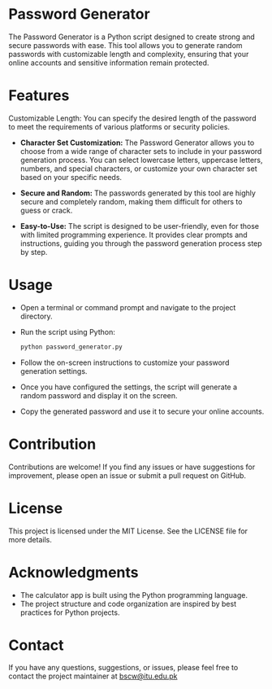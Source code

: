 # Password Generator
The Password Generator is a Python script designed to create strong and secure passwords with ease. This tool allows you to generate random passwords with customizable length and complexity, ensuring that your online accounts and sensitive information remain protected.

# Features
Customizable Length: You can specify the desired length of the password to meet the requirements of various platforms or security policies.

- **Character Set Customization:** The Password Generator allows you to choose from a wide range of character sets to include in your password generation process. You can select lowercase letters, uppercase letters, numbers, and special characters, or customize your own character set based on your specific needs.

- **Secure and Random:** The passwords generated by this tool are highly secure and completely random, making them difficult for others to guess or crack.

- **Easy-to-Use:** The script is designed to be user-friendly, even for those with limited programming experience. It provides clear prompts and instructions, guiding you through the password generation process step by step.

# Usage
- Open a terminal or command prompt and navigate to the project directory.

- Run the script using Python:
  ```python
  python password_generator.py
  ```
- Follow the on-screen instructions to customize your password generation settings.

- Once you have configured the settings, the script will generate a random password and display it on the screen.

- Copy the generated password and use it to secure your online accounts.

# Contribution
Contributions are welcome! If you find any issues or have suggestions for improvement, please open an issue or submit a pull request on GitHub.

# License
This project is licensed under the MIT License. See the LICENSE file for more details.

# Acknowledgments
- The calculator app is built using the Python programming language.
- The project structure and code organization are inspired by best practices for Python projects.

# Contact
If you have any questions, suggestions, or issues, please feel free to contact the project maintainer at bscw@itu.edu.pk
